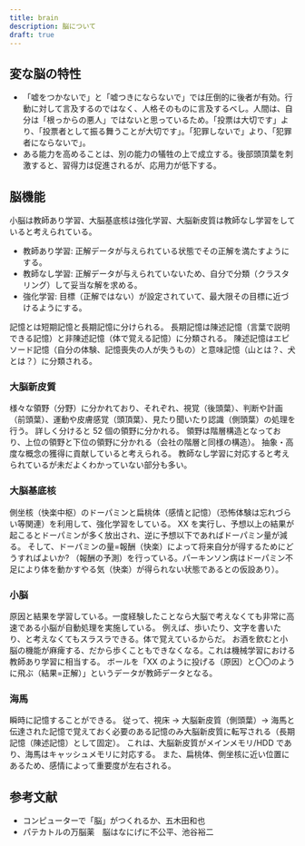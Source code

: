 ```yaml
---
title: brain
description: 脳について
draft: true
---
```


## 変な脳の特性

- 「嘘をつかないで」と「嘘つきにならないで」では圧倒的に後者が有効。行動に対して言及するのではなく、人格そのものに言及するべし。人間は、自分は「根っからの悪人」ではないと思っているため。「投票は大切です」より、「投票者として振る舞うことが大切です」。「犯罪しないで」より、「犯罪者にならないで」。
- ある能力を高めることは、別の能力の犠牲の上で成立する。後部頭頂葉を刺激すると、習得力は促進されるが、応用力が低下する。

## 脳機能

小脳は教師あり学習、大脳基底核は強化学習、大脳新皮質は教師なし学習をしていると考えられている。

- 教師あり学習: 正解データが与えられている状態でその正解を満たすようにする。
- 教師なし学習: 正解データが与えられていないため、自分で分類（クラスタリング）して妥当な解を求める。
- 強化学習: 目標（正解ではない）が設定されていて、最大限その目標に近づけるようにする。

記憶とは短期記憶と長期記憶に分けられる。
長期記憶は陳述記憶（言葉で説明できる記憶）と非陳述記憶（体で覚える記憶）に分類される。
陳述記憶はエピソード記憶（自分の体験、記憶喪失の人が失うもの）と意味記憶（山とは？、犬とは？）に分類される。

### 大脳新皮質

様々な領野（分野）に分かれており、それぞれ、視覚（後頭葉）、判断や計画（前頭葉）、運動や皮膚感覚（頭頂葉）、見たり聞いたり認識（側頭葉）の処理を行う。
詳しく分けると 52 個の領野に分かれる。
領野は階層構造となっており、上位の領野と下位の領野に分かれる（会社の階層と同様の構造）。
抽象・高度な概念の獲得に貢献していると考えられる。
教師なし学習に対応すると考えられているが未だよくわかっていない部分も多い。

### 大脳基底核

側坐核（快楽中枢）のドーパミンと扁桃体（感情と記憶）（恐怖体験は忘れづらい等関連）を利用して、強化学習をしている。
XX を実行し、予想以上の結果が起こるとドーパミンが多く放出され、逆に予想以下であればドーパミン量が減る。
そして、ドーパミンの量=報酬（快楽）によって将来自分が得するためにどうすればよいか?
（報酬の予測）を行っている。パーキンソン病はドーパミン不足により体を動かすやる気（快楽）が得られない状態であるとの仮設あり）。

### 小脳

原因と結果を学習している。一度経験したことなら大脳で考えなくても非常に高速である小脳が自動処理を実施している。
例えば、歩いたり、文字を書いたり、と考えなくてもスラスラできる。体で覚えているからだ。
お酒を飲むと小脳の機能が麻痺する、だから歩くこともできなくなる。これは機械学習における教師あり学習に相当する。
ボールを「XX のように投げる（原因）と〇〇のように飛ぶ（結果=正解）」というデータが教師データとなる。

### 海馬

瞬時に記憶することができる。
従って、視床 → 大脳新皮質（側頭葉）→ 海馬と伝達された記憶で覚えておく必要のある記憶のみ大脳新皮質に転写される（長期記憶（陳述記憶）として固定）。
これは、大脳新皮質がメインメモリ/HDD であり、海馬はキャッシュメモリに対応する。
また、扁桃体、側坐核に近い位置にあるため、感情によって重要度が左右される。

## 参考文献

- コンピューターで「脳」がつくれるか、五木田和也
- パテカトルの万脳薬　脳はなにげに不公平、池谷裕二
